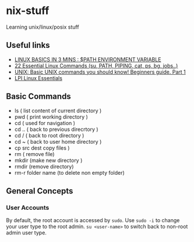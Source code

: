 # nix-stuff
Learning unix/linux/posix stuff

## Useful links
* [LINUX BASICS IN 3 MINS : $PATH ENVIRONMENT VARIABLE](https://www.youtube.com/watch?v=abN6bvyPRxQ)
* [22 Essential Linux Commands (su, PATH, PIPING, cat, ps, bg, jobs..)](https://www.youtube.com/watch?v=XOvlsrCv3Bk)
* [UNIX: Basic UNIX commands you should know! Beginners guide. Part 1](https://www.youtube.com/watch?v=Cpxwo4atrEc)
* [LPI Linux Essentials](https://www.youtube.com/playlist?list=PLtGnc4I6s8dssa8hF4yMTAa4BrSJCSwux)

## Basic Commands
* ls       (  list content of current directory )
* pwd  (  print working directory )
* cd     (  used for navigation )
* cd ..   (  back to previous direcrtory )
* cd /    (  back to root directory )
* cd ~    (  back to user home directory )
* cp src dest copy files )
* rm       ( remove file)
* mkdir  (make new directory )
* rmdir  (remove directory)
* rm-r folder name (to delete non empty folder)

## General Concepts
### User Accounts
By default, the root account is accessed by `sudo`. Use `sudo -i` to change your user type to the root admin. `su <user-name>` to switch back to non-root admin user type.
